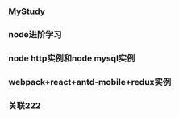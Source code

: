﻿### MyStudy

### node进阶学习

### node http实例和node mysql实例

### webpack+react+antd-mobile+redux实例

### 关联222
